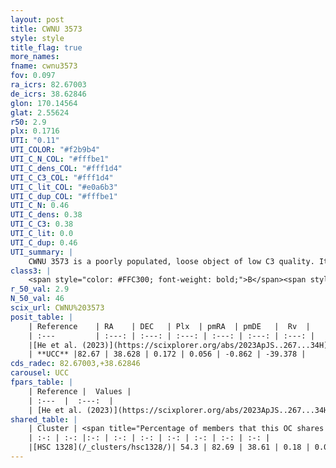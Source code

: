 ```yaml
---
layout: post
title: CWNU 3573
style: style
title_flag: true
more_names: 
fname: cwnu3573
fov: 0.097
ra_icrs: 82.67003
de_icrs: 38.62846
glon: 170.14564
glat: 2.55624
r50: 2.9
plx: 0.1716
UTI: "0.11"
UTI_COLOR: "#f2b9b4"
UTI_C_N_COL: "#fffbe1"
UTI_C_dens_COL: "#fff1d4"
UTI_C_C3_COL: "#fff1d4"
UTI_C_lit_COL: "#e0a6b3"
UTI_C_dup_COL: "#fffbe1"
UTI_C_N: 0.46
UTI_C_dens: 0.38
UTI_C_C3: 0.38
UTI_C_lit: 0.0
UTI_C_dup: 0.46
UTI_summary: |
    CWNU 3573 is a poorly populated, loose object of low C3 quality. It was recently reported in the literature.<br><br><span style="color: #99180f; font-weight: bold;">Warning: </span>This is possibly a duplicated object, which shares a significant percentage of members with at least one previously reported entry.
class3: |
    <span style="color: #FFC300; font-weight: bold;">B</span><span style="color: red; font-weight: bold;">C</span>
r_50_val: 2.9
N_50_val: 46
scix_url: CWNU%203573
posit_table: |
    | Reference    | RA    | DEC   | Plx  | pmRA  | pmDE   |  Rv  |
    | :---         | :---: | :---: | :---: | :---: | :---: | :---: |
    |[He et al. (2023)](https://scixplorer.org/abs/2023ApJS..267...34H) | 82.652 | 38.625 | 0.156 | 0.054 | -0.864 | -31.45 |
    | **UCC** |82.67 | 38.628 | 0.172 | 0.056 | -0.862 | -39.378 | 
cds_radec: 82.67003,+38.62846
carousel: UCC
fpars_table: |
    | Reference |  Values |
    | :---  |  :---:  |
    | [He et al. (2023)](https://scixplorer.org/abs/2023ApJS..267...34H) | `A0=3.0, m-M=13.85, logA=7.0` |
shared_table: |
    | Cluster | <span title="Percentage of members that this OC shares with the ones listed">%</span>   | RA   | DEC   | Plx   | pmRA  | pmDE  | Rv | UTI |
    | :-: | :-: |:-: | :-: | :-: | :-: | :-: | :-: | :-: |
    |[HSC 1328](/_clusters/hsc1328/)| 54.3 | 82.69 | 38.61 | 0.18 | 0.06 | -0.86 | -31.45 |0.26 |
---
```

